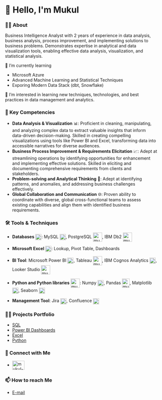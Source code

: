 # 👋 Hello, I'm Mukul
### 🙋‍♂️ About

Business Intelligence Analyst with 2 years of experience in data analysis, business analysis, process improvement, and implementing solutions to business problems. Demonstrates expertise in analytical and data visualization tools, enabling effective data analysis, visualization, and statistical analysis.

🌱 I’m currently learning
  - Microsoft Azure
  - Advanced Machine Learning and Statistical Techniques
  - Exporing Modern Data Stack (dbt, Snowflake)

👀 I’m interested in learning new techniques, technologies, and best practices in data management and analytics.

### 🚀 Key Competencies
* **Data Analysis & Visualization** 📊: Proficient in cleaning, manipulating, and analyzing complex data to extract valuable insights that inform data-driven decision-making. Skilled in creating compelling visualizations using tools like Power BI and Excel, transforming data into accessible narratives for diverse audiences.
* **Business Process Improvement & Requirements Elicitation** 📈: Adept at streamlining operations by identifying opportunities for enhancement and implementing effective solutions. Skilled in eliciting and documenting comprehensive requirements from clients and stakeholders.
* **Problem-solving and Analytical Thinking** 🚩: Adept at identifying patterns, and anomalies, and addressing business challenges effectively. 
* **Global Collaboration and Communication** 🌐: Proven ability to coordinate with diverse, global cross-functional teams to assess existing capabilities and align them with identified business requirements.


### 🛠️ Tools & Techniques
* **Databases** <img align="center" src="https://cdn-icons-png.flaticon.com/512/9850/9850774.png" alt="mukul-gehlot" height="20" width="" />: MySQL <a href="https://www.mysql.com/" target="blank"><img align="center" src="https://cdn.icon-icons.com/icons2/2699/PNG/512/mysql_official_logo_icon_169938.png" alt="mukul-gehlot" height="20" width="" /></a>, PostgreSQL <a href="https://www.postgresql.org/" target="blank"><img align="center" src="https://cdn.icon-icons.com/icons2/2415/PNG/512/postgresql_plain_wordmark_logo_icon_146390.png" alt="mukul-gehlot" height="30" width="" /></a>, IBM Db2 <a href="https://www.ibm.com/products/db2/database" target="blank"><img align="center" src="https://icons.veryicon.com/png/o/education-technology/onemind/db2.png" alt="mukul-gehlot" height="30" width="" /></a>

* **Microsoft Excel** <a href="https://www.microsoft.com/en-gb/microsoft-365/excel" target="blank"><img align="center" src="https://upload.wikimedia.org/wikipedia/commons/thumb/3/34/Microsoft_Office_Excel_%282019%E2%80%93present%29.svg/1101px-Microsoft_Office_Excel_%282019%E2%80%93present%29.svg.png" alt="mukul-gehlot" height="20" width="" /></a>: Lookup, Pivot Table, Dashboards
* **BI Tool**: Microsoft Power BI <a href="https://powerbi.microsoft.com/" target="blank"><img align="center" src="https://static-00.iconduck.com/assets.00/power-bi-icon-1536x2048-0xah5g2o.png" alt="mukul-gehlot" height="20" width="" /></a>, Tableau <a href="https://www.tableau.com/en-gb" target="blank"><img align="center" src="https://www.svgrepo.com/show/354427/tableau.svg" alt="mukul-gehlot" height="30" width="" /></a>, IBM Cognos Analytics <a href="https://www.ibm.com/products/cognos-analytics" target="blank"><img align="center" src="https://lh3.googleusercontent.com/proxy/Gu6pWqICbQyx-uaawyyhe1ACZ4Al7lldo5XA7ek7YX_s6jHWEsZnoJUWRLcGk5XRx-B3w63Q27xJZZDZ2-r2OWfzWKR57JCgXvaYUUGVgrzNFNsuxhS-JPVMgQv-AJ8qkA" alt="mukul-gehlot" height="20" width="" /></a>, Looker Studio <a href="https://lookerstudio.google.com/" target="blank"><img align="center" src="https://www.svgrepo.com/show/375454/looker.svg" alt="mukul-gehlot" height="30" width="" /></a>
*  **Python and Python libraries** <a href="https://www.postgresql.org/" target="blank"><img align="center" src="https://cdn.icon-icons.com/icons2/2699/PNG/512/python_vertical_logo_icon_168039.png" alt="mukul-gehlot" height="30" width="" /></a>: Numpy <a href="https://numpy.org/" target="blank"><img align="center" src="https://static-00.iconduck.com/assets.00/file-type-numpy-icon-1901x2048-oulkqypt.png" alt="mukul-gehlot" height="20" width="" /></a>, Pandas <a href="https://pandas.pydata.org/" target="blank"><img align="center" src="https://upload.wikimedia.org/wikipedia/commons/thumb/2/22/Pandas_mark.svg/1200px-Pandas_mark.svg.png" alt="mukul-gehlot" height="30" width="25" /></a>, Matplotlib <a href="https://matplotlib.org/" target="blank"><img align="center" src="https://matplotlib.org/stable/_images/sphx_glr_logos2_003.png" alt="mukul-gehlot" height="20" width="" /></a>, Seaborn <a href="https://seaborn.pydata.org/" target="blank"><img align="center" src="https://seaborn.pydata.org/_images/logo-mark-lightbg.svg" alt="mukul-gehlot" height="20" width="" /></a>
* **Management Tool**: Jira <a href="https://www.atlassian.com/software/jira" target="blank"><img align="center" src="https://static-00.iconduck.com/assets.00/jira-icon-512x512-z7na7dot.png" alt="mukul-gehlot" height="20" width="" /></a>, Confluence <a href="https://www.atlassian.com/software/confluence" target="blank"><img align="center" src="https://cdn.iconscout.com/icon/free/png-256/free-confluence-3628704-3029929.png?f=webp" alt="mukul-gehlot" height="20" width="" /></a>

### 👨‍💻 Projects Portfolio
* [SQL](https://github.com/MukulGehlot/SQL-Projects)
* [Power BI Dashboards](https://github.com/MukulGehlot/Power-BI-Projects)
* [Excel](https://github.com/MukulGehlot/Excel-Projects)
* [Python](https://github.com/MukulGehlot/python-projects)

<h3 align="left">🔗 Connect with Me</h3>
<ul>
<li>
<a href="https://linkedin.com/in/mukul-gehlot" target="blank"><img align="center" src="https://raw.githubusercontent.com/rahuldkjain/github-profile-readme-generator/master/src/images/icons/Social/linked-in-alt.svg" alt="mukul-gehlot" height="30" width="40" /></a></ul></li>
</p>

### 📫 How to reach Me
- [E-mail](mailto:mukulgehlot7@gmail.com) 
<!--
**MukulGehlot/mukulgehlot** is a ✨ _special_ ✨ repository because its `README.md` (this file) appears on your GitHub profile.

Here are some ideas to get you started:

- 🔭 I’m currently working on ...
- 🌱 I’m currently learning ...
- 👯 I’m looking to collaborate on ...
- 🤔 I’m looking for help with ...
- 💬 Ask me about ...
- 📫 How to reach me: ...
- 😄 Pronouns: ...
- ⚡ Fun fact: ...
-->
